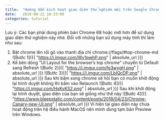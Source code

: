 ```yaml
---
title:  "Hướng dẫn kích hoạt giao diện thử nghiệm mới trên Google Chrome"
date:   2018-08-22 10:33:00
categories: tutorial
---
```

Lưu ý: Các bạn phải dùng phiên bản Chrome 68 hoặc mới hơn để sử dụng giao diện thử nghiệm này nhé.
Đối với những bạn sử dụng máy tính thì làm như sau:



1. Bật chrome lên rồi gõ vào thanh địa chỉ chrome://flags/#top-chrome-md
![Bước 1]({{ "https://i.imgur.com/Wv1pwhP.png" | absolute_url }})
2. Kế bên dòng "UI Layout for the browser’s top chrome" chuyển từ Default sang Refresh 
![Bước 2]({{ "https://i.imgur.com/fg3wygH.png" | absolute_url }})
![Bước 3]({{ "https://i.imgur.com/LbIQcDP.png" | absolute_url }})
   Sau khi bấm xong chrome sẽ hỏi bạn có muốn khởi động lại trình duyệt không thì bấm vào Relaunch
![Bước 4]({{ "https://i.imgur.com/HxKyKS2.png" | absolute_url }})
Sau khi khởi động lại trình duyệt, giao diện của bạn sẽ giống như thế này
![Bước 4]({{ "https://www.bleepstatic.com/content/posts/2018/04/23/Chrome-Canary-new-UI.png" | absolute_url }})
Vì hiện tại giao diện này chưa hoạt động trên hệ điều hành MacOS nên mình dùng tạm bản Preview trên Windows.
